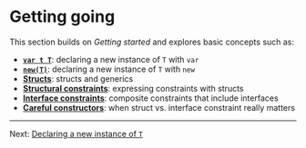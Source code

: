 # Getting going

This section builds on _Getting started_ and explores basic concepts such as:

* [**`var t T`**](./01-var-t.md): declaring a new instance of `T` with `var`
* [**`new(T)`**](./02-new-t.md): declaring a new instance of `T` with `new`
* [**Structs**](./03-structs.md): structs and generics
* [**Structural constraints**](./04-structural-constraints.md): expressing constraints with structs
* [**Interface constraints**](./05-interface-constraints.md): composite constraints that include interfaces
* [**Careful constructors**](./06-careful-constructors.md): when struct vs. interface constraint really matters

---

Next: [Declaring a new instance of `T`](./01-var-t.md)
